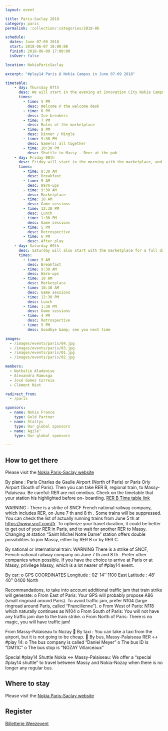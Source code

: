 ```yaml
---
layout: event

title: Paris-Saclay 2018
category: paris
permalink: :collection/:categories/2018-06

schedule:
  dates: June 07-09 2018
  start: 2018-06-07 18:00:00
  finish: 2018-06-09 17:00:00
  isOver: false

location: NokiaParisSaclay

excerpt: "#play14 Paris @ Nokia Campus in June 07-09 2018"

timetable:
    - day: Thursday 07th
      desc: We will start in the evening at Innovation City Nokia Campus, in Nozay City, belonging to Paris-Saclay’s Area.
      times:
        - time: 5 PM
          desc: Welcome @ the welcome desk
        - time: 6 PM
          desc: Ice breakers
        - time: 7 PM
          desc: Rules of the marketplace
        - time: 8 PM
          desc: Dinner / Mingle
        - time: 9:30 PM
          desc: Game(s) all together
        - time: 10:30 PM
          desc: Shuttle to Massy - Beer at the pub
    - day: Friday 08th
      desc: Friday will start in the morning with the marketplace, and then we will play games all day long.
      times:
        - time: 8:30 AM
          desc: Breakfast
        - time: 9 AM
          desc: Warm-ups
        - time: 9:30 AM
          desc: Marketplace
        - time: 10 AM
          desc: Game sessions
        - time: 12:30 PM
          desc: Lunch
        - time: 1:30 PM
          desc: Game sessions
        - time: 5 PM
          desc: Retrospective
        - time: 6 PM
          desc: After play
    - day: Saturday 09th
      desc: Saturday will also start with the marketplace for a full day of games. Whoever needs to catch a plane or a train can leave earlier.
      times:
        - time: 9 AM
          desc: Breakfast
        - time: 9:30 AM
          desc: Warm-ups
        - time: 10 AM
          desc: Marketplace
        - time: 10:30 AM
          desc: Game sessions
        - time: 12:30 PM
          desc: Lunch
        - time: 1:30 PM
          desc: Game sessions
        - time: 4 PM
          desc: Retrospective
        - time: 5 PM
          desc: Goodbye &amp; see you next time

images:
  - /images/events/paris/04.jpg
  - /images/events/paris/03.jpg
  - /images/events/paris/01.jpg
  - /images/events/paris/02.jpg

members:
  - Nathalie Aladenise
  - Alexandra Ramusga
  - José Gomes Correia
  - Clément Niot

redirect_from:
  - /paris

sponsors:
  - name: Nokia France
    type: Gold Partner
  - name: Stattys
    type: Our global sponsors
  - name: Agile²
    type: Our global sponsors

---
```


## How to get there

Please visit the [Nokia Paris-Saclay website](http://nokia-on-site.apotest.com/en/paris-saclay)

By plane :
Paris Charles de Gaulle Airport (North of Paris) or Paris Orly Airport (South of
Paris).
Then you can take RER B, regional train, to Massy-Palaiseau. Be careful: RER are
not omnibus. Check on the timetable that your station his highlighted before on-
boarding.
[RER B Time table link](https://www.transilien.com/)

WARNING : There is a strike of SNCF French national railway company, which
includes RER, on June 7 th and 8 th . Some trains will be suppressed. You can check the
list of actually running trains from June 5 th at https://www.sncf.com/fr. To optimize
your travel duration, it could be better to get out of your RER in Paris, and to wait for another RER to Massy. Changing at station “Saint Michel Notre Dame” station offers
double possibilities to join Massy, either by RER B or by RER C.

By national or international train:
WARNING There is a strike of SNCF, French national railway company on June 7 th
and 8 th . Prefer other companies when possible. If you have the choice to arrive at Paris
or at Massy, privilege Massy, which is a lot nearer of #play14 event.

By car:
o GPS COORDINATES
Longitude : 02’ 14’’ 1100 East
Latitude : 48’ 40’’ 0400 North

Recommandations, to take into account additional traffic jam that train strike will
generate:
o From East of Paris: Your GPS will probably propose A86 (small ringroad
around Paris). To avoid traffic jam, prefer N104 (large ringroad around Paris,
called “Francilienne”).
o From West of Paris: N118 which naturally continues as N104
o From South of Paris: You will not have any traffic jam due to the train strike.
o From North of Paris: There is no magic, you will have traffic jam!

From Massy-Palaiseau to Nozay
 By taxi : You can take a taxi from the airport, but it is not going to be cheap.
 By bus, Massy-Palaiseau RER &lt;-&gt; #play 14:
o The bus company is called “Daniel Meyer”
o The bus ID is “DM11C”
o The bus stop is “NOZAY Villarceaux”

Special #play14 Shuttle Nokia &lt;-&gt; Massy-Palaiseau:
We offer a “special #play14 shuttle” to travel between Massy and Nokia-Nozay when
there is no longer any regular bus.

<div class='two spacing'></div>

## Where to stay 

Please visit the [Nokia Paris-Saclay website](http://nokia-on-site.apotest.com/en/paris-saclay/list-hotels-restaurants)

## Register

<a title="Registration" href="https://www.weezevent.com/?c=sys_widget" class="weezevent-widget-integration" target="_blank" data-src="https://www.weezevent.com/widget_billeterie.php?id_evenement=332930&lg_billetterie=2&code=35818&resize=1&width_auto=1&color_primary=00AEEF" data-width="650" data-height="600" data-id="332930" data-resize="1" data-width_auto="1" data-noscroll="0" data-nopb="0">Billetterie Weezevent</a><script type="text/javascript" src="https://www.weezevent.com/js/widget/min/widget.min.js"></script>
